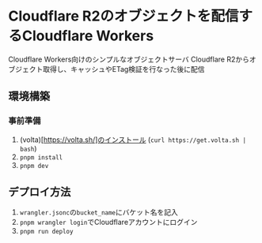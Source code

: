 # Cloudflare R2のオブジェクトを配信するCloudflare Workers
Cloudflare Workers向けのシンプルなオブジェクトサーバ
Cloudflare R2からオブジェクト取得し、キャッシュやETag検証を行なった後に配信

## 環境構築
### 事前準備
1. (volta)[https://volta.sh/]のインストール (`curl https://get.volta.sh | bash`)
2. `pnpm install`
3. `pnpm dev`

## デプロイ方法
1. `wrangler.jsonc`の`bucket_name`にバケット名を記入
2. `pnpm wrangler login`でCloudflareアカウントにログイン
3. `pnpm run deploy`
